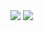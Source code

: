 <span><img align="center" src="https://github-readme-stats.vercel.app/api?username=dakatsuka&hide=contribs" /></span>
<span><img align="center" src="https://github-readme-stats.vercel.app/api/top-langs/?username=dakatsuka&layout=compact" /></span>
